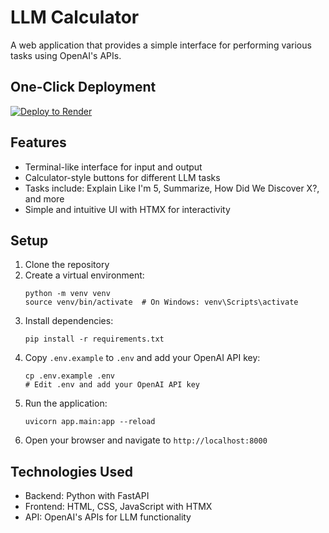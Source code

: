 # LLM Calculator

A web application that provides a simple interface for performing various tasks using OpenAI's APIs.

## One-Click Deployment

[![Deploy to Render](https://render.com/images/deploy-to-render-button.svg)](https://render.com/deploy?repo=https://github.com/rsinghal757/llm-calculator)

## Features

- Terminal-like interface for input and output
- Calculator-style buttons for different LLM tasks
- Tasks include: Explain Like I'm 5, Summarize, How Did We Discover X?, and more
- Simple and intuitive UI with HTMX for interactivity

## Setup

1. Clone the repository
2. Create a virtual environment:
   ```
   python -m venv venv
   source venv/bin/activate  # On Windows: venv\Scripts\activate
   ```
3. Install dependencies:
   ```
   pip install -r requirements.txt
   ```
4. Copy `.env.example` to `.env` and add your OpenAI API key:
   ```
   cp .env.example .env
   # Edit .env and add your OpenAI API key
   ```
5. Run the application:
   ```
   uvicorn app.main:app --reload
   ```
6. Open your browser and navigate to `http://localhost:8000`

## Technologies Used

- Backend: Python with FastAPI
- Frontend: HTML, CSS, JavaScript with HTMX
- API: OpenAI's APIs for LLM functionality 